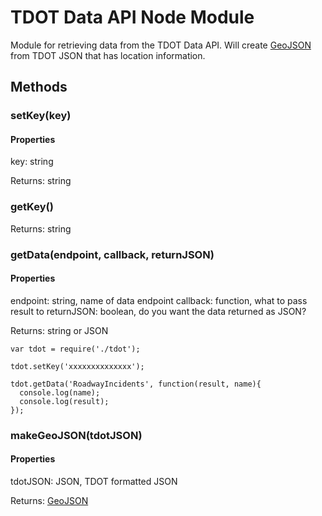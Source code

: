 # TDOT Data API Node Module

Module for retrieving data from the TDOT Data API. Will create [GeoJSON](http://geojson.org/geojson-spec.html) from TDOT JSON that has location information.

## Methods

### setKey(key)

#### Properties

key: string

Returns: string

### getKey()

Returns: string

### getData(endpoint, callback, returnJSON)

#### Properties

endpoint: string, name of data endpoint
callback: function, what to pass result to
returnJSON: boolean, do you want the data returned as JSON?

Returns: string or JSON

```
var tdot = require('./tdot');

tdot.setKey('xxxxxxxxxxxxxx');

tdot.getData('RoadwayIncidents', function(result, name){
  console.log(name);
  console.log(result);
});
```

### makeGeoJSON(tdotJSON)

#### Properties

tdotJSON: JSON, TDOT formatted JSON

Returns: [GeoJSON](http://geojson.org/geojson-spec.html)

